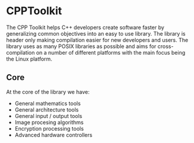 # CPPToolkit

The CPP Toolkit helps C++ developers create software faster by generalizing common objectives into an
easy to use library. The library is header only making compilation easier for new developers and users.
The library uses as many POSIX libraries as possible and aims for cross-compilation on a number of
different platforms with the main focus being the Linux platform.

## Core

At the core of the library we have:

- General mathematics tools
- General architecture tools
- General input / output tools
- Image procesing algorithms
- Encryption processing tools
- Advanced hardware controllers
